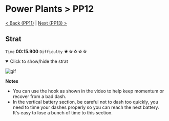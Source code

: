 # Power Plants > PP12

[< Back (PP11)](https://github.com/Doublevil/scbspeedrun/blob/main/levels/pp/PP11.md) | [Next (PP13) >](https://github.com/Doublevil/scbspeedrun/blob/main/levels/pp/PP13.md)

## Strat

`Time` **00:15.900** `Difficulty` ★☆☆☆☆
<details open>
  <summary>Click to show/hide the strat</summary>

  ![gif](https://github.com/Doublevil/scbspeedrun/blob/main/media/levels/pp/PP12_Strat.webp)

  **Notes**
  - You can use the hook as shown in the video to help keep momentum or recover from a bad dash.
  - In the vertical battery section, be careful not to dash too quickly, you need to time your dashes properly so you can reach the next battery. It's easy to lose a bunch of time to this section.
</details>
